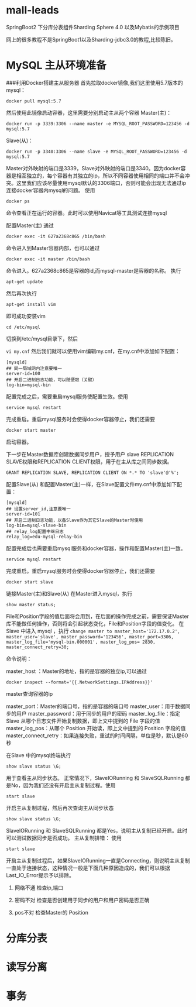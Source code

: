 # mall-leads
SpringBoot2 下分库分表组件Sharding Sphere 4.0 以及Mybatis的示例项目

网上的很多教程不是SpringBoot1以及Sharding-jdbc3.0的教程,比较陈旧。


# MySQL 主从环境准备 

###利用Docker搭建主从服务器
首先拉取docker镜像,我们这里使用5.7版本的mysql：

```docker pull mysql:5.7```

然后使用此镜像启动容器，这里需要分别启动主从两个容器
Master(主)：

```docker run -p 3339:3306 --name master -e MYSQL_ROOT_PASSWORD=123456 -d mysql:5.7```

Slave(从)：

```docker run -p 3340:3306 --name slave -e MYSQL_ROOT_PASSWORD=123456 -d mysql:5.7```

Master对外映射的端口是3339，Slave对外映射的端口是3340。因为docker容器是相互独立的，每个容器有其独立的ip，所以不同容器使用相同的端口并不会冲突。这里我们应该尽量使用mysql默认的3306端口，否则可能会出现无法通过ip连接docker容器内mysql的问题。
使用

```docker ps```

命令查看正在运行的容器。此时可以使用Navicat等工具测试连接mysql

配置Master(主)
通过

```docker exec -it 627a2368c865 /bin/bash```

命令进入到Master容器内部，也可以通过

```docker exec -it master /bin/bash```

命令进入。627a2368c865是容器的id,而mysql-master是容器的名称。
执行

```apt-get update```

然后再次执行

```apt-get install vim```

即可成功安装vim

```cd /etc/mysql```

切换到/etc/mysql目录下，然后

```vi my.cnf```
然后我们就可以使用vim编辑my.cnf，在my.cnf中添加如下配置：

```
[mysqld]
## 同一局域网内注意要唯一
server-id=100  
## 开启二进制日志功能，可以随便取（关键）
log-bin=mysql-bin
```
配置完成之后，需要重启mysql服务使配置生效。使用

```service mysql restart```

完成重启。重启mysql服务时会使得docker容器停止，我们还需要

```docker start master```

启动容器。

下一步在Master数据库创建数据同步用户，授予用户 slave REPLICATION SLAVE权限和REPLICATION CLIENT权限，用于在主从库之间同步数据。
```CREATE USER 'slave'@'%' IDENTIFIED BY '123456';
GRANT REPLICATION SLAVE, REPLICATION CLIENT ON *.* TO 'slave'@'%';
```
配置Slave(从)
和配置Master(主)一样，在Slave配置文件my.cnf中添加如下配置：
```
[mysqld]
## 设置server_id,注意要唯一
server-id=101  
## 开启二进制日志功能，以备Slave作为其它Slave的Master时使用
log-bin=mysql-slave-bin   
## relay_log配置中继日志
relay_log=edu-mysql-relay-bin  
```
配置完成后也需要重启mysql服务和docker容器，操作和配置Master(主)一致。

```service mysql restart```

完成重启。重启mysql服务时会使得docker容器停止，我们还需要

```docker start slave```

链接Master(主)和Slave(从)
在Master进入mysql，执行

```show master status;```

File和Position字段的值后面将会用到，在后面的操作完成之前，需要保证Master库不能做任何操作，否则将会引起状态变化，File和Position字段的值变化。
在Slave 中进入 mysql
，执行
```change master to master_host='172.17.0.2', master_user='slave', master_password='123456', master_port=3306, master_log_file='mysql-bin.000001', master_log_pos= 2830, master_connect_retry=30;```

命令说明：

master_host ：Master的地址，指的是容器的独立ip,可以通过

```docker inspect --format='{{.NetworkSettings.IPAddress}}' ```

master查询容器的ip

master_port：Master的端口号，指的是容器的端口号
master_user：用于数据同步的用户
master_password：用于同步的用户的密码
master_log_file：指定 Slave 从哪个日志文件开始复制数据，即上文中提到的 File 字段的值
master_log_pos：从哪个 Position 开始读，即上文中提到的 Position 字段的值
master_connect_retry：如果连接失败，重试的时间间隔，单位是秒，默认是60秒

在Slave 中的mysql终端执行

```show slave status \G;```

用于查看主从同步状态。
正常情况下，SlaveIORunning 和 SlaveSQLRunning 都是No，因为我们还没有开启主从复制过程。使用

```start slave```

开启主从复制过程，然后再次查询主从同步状态

```show slave status \G;```

SlaveIORunning 和 SlaveSQLRunning 都是Yes，说明主从复制已经开启。此时可以测试数据同步是否成功。
主从复制排错：
使用

```start slave```

开启主从复制过程后，如果SlaveIORunning一直是Connecting，则说明主从复制一直处于连接状态，这种情况一般是下面几种原因造成的，我们可以根据 Last_IO_Error提示予以排除。
1. 网络不通
检查ip,端口

2. 密码不对
检查是否创建用于同步的用户和用户密码是否正确

3. pos不对
检查Master的 Position



# 分库分表 



# 读写分离 



# 事务